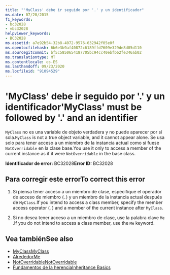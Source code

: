 ```yaml
---
title: "'MyClass' debe ir seguido por '.' y un identificador"
ms.date: 07/20/2015
f1_keywords:
- bc32028
- vbc32028
helpviewer_keywords:
- BC32028
ms.assetid: a7e92b54-32b8-4072-9576-632942f05e0f
ms.openlocfilehash: 6b6e3b9af40872c6189ffd7609e329de8d05d110
ms.sourcegitcommit: bf5c5850654187705bc94cc40ebfb62fe346ab02
ms.translationtype: MT
ms.contentlocale: es-ES
ms.lasthandoff: 09/23/2020
ms.locfileid: "91094529"
---
```

# <a name="myclass-must-be-followed-by--and-an-identifier"></a><span data-ttu-id="e9861-102">'MyClass' debe ir seguido por '.' y un identificador</span><span class="sxs-lookup"><span data-stu-id="e9861-102">'MyClass' must be followed by '.' and an identifier</span></span>

<span data-ttu-id="e9861-103">`MyClass` no es una variable de objeto verdadera y no puede aparecer por sí sola.</span><span class="sxs-lookup"><span data-stu-id="e9861-103">`MyClass` is not a true object variable, and it cannot appear alone.</span></span> <span data-ttu-id="e9861-104">Se usa solo para tener acceso a un miembro de la instancia actual como si fuese `NotOverridable` en la clase base.</span><span class="sxs-lookup"><span data-stu-id="e9861-104">You use it only to access a member of the current instance as if it were `NotOverridable` in the base class.</span></span>  
  
 <span data-ttu-id="e9861-105">**Identificador de error:** BC32028</span><span class="sxs-lookup"><span data-stu-id="e9861-105">**Error ID:** BC32028</span></span>  
  
## <a name="to-correct-this-error"></a><span data-ttu-id="e9861-106">Para corregir este error</span><span class="sxs-lookup"><span data-stu-id="e9861-106">To correct this error</span></span>  
  
1. <span data-ttu-id="e9861-107">Si piensa tener acceso a un miembro de clase, especifique el operador de acceso de miembro (`.`) y un miembro de la instancia actual después de `MyClass`.</span><span class="sxs-lookup"><span data-stu-id="e9861-107">If you intend to access a class member, specify the member access operator (`.`) and a member of the current instance after `MyClass`.</span></span>  
  
2. <span data-ttu-id="e9861-108">Si no desea tener acceso a un miembro de clase, use la palabra clave `Me` .</span><span class="sxs-lookup"><span data-stu-id="e9861-108">If you do not intend to access a class member, use the `Me` keyword.</span></span>  
  
## <a name="see-also"></a><span data-ttu-id="e9861-109">Vea también</span><span class="sxs-lookup"><span data-stu-id="e9861-109">See also</span></span>

- [<span data-ttu-id="e9861-110">MyClass</span><span class="sxs-lookup"><span data-stu-id="e9861-110">MyClass</span></span>](../programming-guide/program-structure/me-my-mybase-and-myclass.md#myclass)
- [<span data-ttu-id="e9861-111">Alrededor</span><span class="sxs-lookup"><span data-stu-id="e9861-111">Me</span></span>](../programming-guide/program-structure/me-my-mybase-and-myclass.md#me)
- [<span data-ttu-id="e9861-112">NotOverridable</span><span class="sxs-lookup"><span data-stu-id="e9861-112">NotOverridable</span></span>](../language-reference/modifiers/notoverridable.md)
- [<span data-ttu-id="e9861-113">Fundamentos de la herencia</span><span class="sxs-lookup"><span data-stu-id="e9861-113">Inheritance Basics</span></span>](../programming-guide/language-features/objects-and-classes/inheritance-basics.md)
